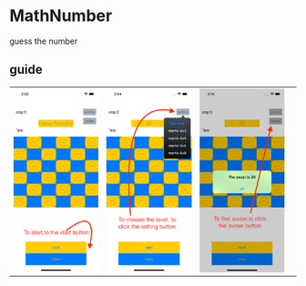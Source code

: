 # MathNumber
guess the number

## guide 
|||||
|--|--|--|--|
| <img src="https://github.com/grataZhang/MathNumber/blob/main/version_1/h1.png" width="200"/> | <img src="https://github.com/grataZhang/MathNumber/blob/main/version_1/h2.png" width="200"/> | <img src="https://github.com/grataZhang/MathNumber/blob/main/version_1/h3.png" width="200"/> |  | 

